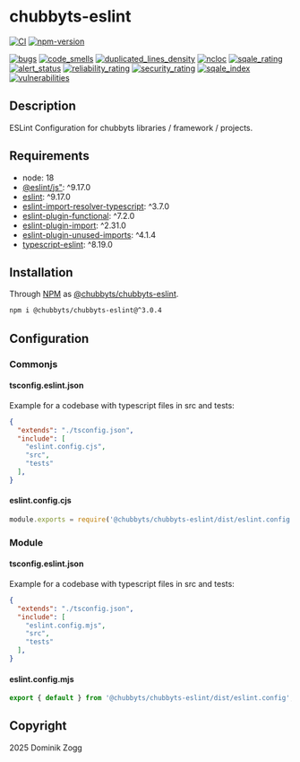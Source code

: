 # chubbyts-eslint

[![CI](https://github.com/chubbyts/chubbyts-eslint/workflows/CI/badge.svg?branch=master)](https://github.com/chubbyts/chubbyts-eslint/actions?query=workflow%3ACI)
[![npm-version](https://img.shields.io/npm/v/@chubbyts/chubbyts-eslint.svg)](https://www.npmjs.com/package/@chubbyts/chubbyts-eslint)

[![bugs](https://sonarcloud.io/api/project_badges/measure?project=chubbyts_chubbyts-eslint&metric=bugs)](https://sonarcloud.io/dashboard?id=chubbyts_chubbyts-eslint)
[![code_smells](https://sonarcloud.io/api/project_badges/measure?project=chubbyts_chubbyts-eslint&metric=code_smells)](https://sonarcloud.io/dashboard?id=chubbyts_chubbyts-eslint)
[![duplicated_lines_density](https://sonarcloud.io/api/project_badges/measure?project=chubbyts_chubbyts-eslint&metric=duplicated_lines_density)](https://sonarcloud.io/dashboard?id=chubbyts_chubbyts-eslint)
[![ncloc](https://sonarcloud.io/api/project_badges/measure?project=chubbyts_chubbyts-eslint&metric=ncloc)](https://sonarcloud.io/dashboard?id=chubbyts_chubbyts-eslint)
[![sqale_rating](https://sonarcloud.io/api/project_badges/measure?project=chubbyts_chubbyts-eslint&metric=sqale_rating)](https://sonarcloud.io/dashboard?id=chubbyts_chubbyts-eslint)
[![alert_status](https://sonarcloud.io/api/project_badges/measure?project=chubbyts_chubbyts-eslint&metric=alert_status)](https://sonarcloud.io/dashboard?id=chubbyts_chubbyts-eslint)
[![reliability_rating](https://sonarcloud.io/api/project_badges/measure?project=chubbyts_chubbyts-eslint&metric=reliability_rating)](https://sonarcloud.io/dashboard?id=chubbyts_chubbyts-eslint)
[![security_rating](https://sonarcloud.io/api/project_badges/measure?project=chubbyts_chubbyts-eslint&metric=security_rating)](https://sonarcloud.io/dashboard?id=chubbyts_chubbyts-eslint)
[![sqale_index](https://sonarcloud.io/api/project_badges/measure?project=chubbyts_chubbyts-eslint&metric=sqale_index)](https://sonarcloud.io/dashboard?id=chubbyts_chubbyts-eslint)
[![vulnerabilities](https://sonarcloud.io/api/project_badges/measure?project=chubbyts_chubbyts-eslint&metric=vulnerabilities)](https://sonarcloud.io/dashboard?id=chubbyts_chubbyts-eslint)

## Description

ESLint Configuration for chubbyts libraries / framework / projects.

## Requirements

 * node: 18
 * [@eslint/js"][2]: ^9.17.0
 * [eslint][3]: ^9.17.0
 * [eslint-import-resolver-typescript][4]: ^3.7.0
 * [eslint-plugin-functional][5]: ^7.2.0
 * [eslint-plugin-import][6]: ^2.31.0
 * [eslint-plugin-unused-imports][7]: ^4.1.4
 * [typescript-eslint][8]: ^8.19.0

## Installation

Through [NPM](https://www.npmjs.com) as [@chubbyts/chubbyts-eslint][1].

```sh
npm i @chubbyts/chubbyts-eslint@^3.0.4
```

## Configuration

### Commonjs

#### tsconfig.eslint.json

Example for a codebase with typescript files in src and tests:

```json
{
  "extends": "./tsconfig.json",
  "include": [
    "eslint.config.cjs",
    "src",
    "tests"
  ],
}
```

#### eslint.config.cjs

```js
module.exports = require('@chubbyts/chubbyts-eslint/dist/eslint.config').default;
```

### Module

#### tsconfig.eslint.json

Example for a codebase with typescript files in src and tests:

```json
{
  "extends": "./tsconfig.json",
  "include": [
    "eslint.config.mjs",
    "src",
    "tests"
  ],
}
```

#### eslint.config.mjs

```js
export { default } from '@chubbyts/chubbyts-eslint/dist/eslint.config';
```

## Copyright

2025 Dominik Zogg

[1]: https://www.npmjs.com/package/@chubbyts/chubbyts-eslint
[2]: https://www.npmjs.com/package/@eslint/js
[3]: https://www.npmjs.com/package/eslint
[4]: https://www.npmjs.com/package/eslint-import-resolver-typescript
[5]: https://www.npmjs.com/package/eslint-plugin-functional
[6]: https://www.npmjs.com/package/eslint-plugin-import
[7]: https://www.npmjs.com/package/eslint-plugin-unused-imports
[8]: https://www.npmjs.com/package/typescript-eslint
